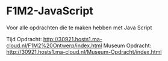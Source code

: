 # F1M2-JavaScript
Voor alle opdrachten die te maken hebben met Java Script


Tijd Opdracht: http://30921.hosts1.ma-cloud.nl/F1M2%20Ontwerp/index.html
Museum Opdracht: http://30921.hosts1.ma-cloud.nl/Museum-Opdracht/index.html
